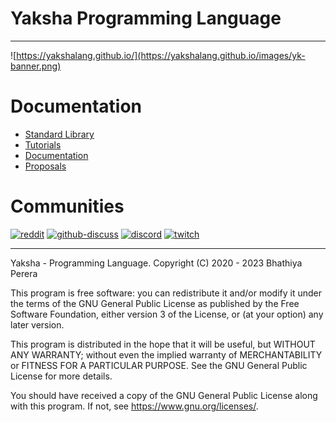 # Yaksha Programming Language

---------

![https://yakshalang.github.io/](https://yakshalang.github.io/images/yk-banner.png)

# Documentation

* [Standard Library](https://yakshalang.github.io/library-docs.html)
* [Tutorials](https://yakshalang.github.io/tutorials.html)
* [Documentation](https://yakshalang.github.io/documentation)
* [Proposals](https://yakshalang.github.io/yama.html)

# Communities

[![reddit](https://user-images.githubusercontent.com/498642/229309556-e8f304e2-21f6-45ca-9487-f74b35206165.png)](https://www.reddit.com/r/yakshalang/)
[![github-discuss](https://user-images.githubusercontent.com/498642/229309558-4a1cf297-34f5-47a0-a02d-4881c65aef02.png)](https://github.com/orgs/YakshaLang/discussions)
[![discord](https://user-images.githubusercontent.com/498642/229309839-87739d82-150d-482a-9c7b-6a9ee34808d9.png)](https://discord.gg/SUsJu4PnwU)
[![twitch](https://user-images.githubusercontent.com/498642/229309829-46a32b8c-13e2-437a-bfe9-fb19d52a4410.png)](https://www.twitch.tv/jadoggx86)

---------

Yaksha - Programming Language.
Copyright (C) 2020 - 2023 Bhathiya Perera

This program is free software: you can redistribute it and/or modify
it under the terms of the GNU General Public License as published by
the Free Software Foundation, either version 3 of the License, or
(at your option) any later version.

This program is distributed in the hope that it will be useful,
but WITHOUT ANY WARRANTY; without even the implied warranty of
MERCHANTABILITY or FITNESS FOR A PARTICULAR PURPOSE.  See the
GNU General Public License for more details.

You should have received a copy of the GNU General Public License
along with this program.  If not, see <https://www.gnu.org/licenses/>.
